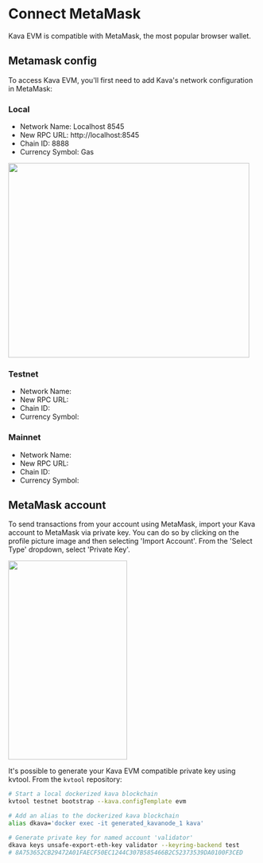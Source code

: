 # Connect MetaMask

Kava EVM is compatible with MetaMask, the most popular browser wallet.

## Metamask config

To access Kava EVM, you'll first need to add Kava's network configuration in MetaMask:

### Local

- Network Name: Localhost 8545
- New RPC URL: http://localhost:8545
- Chain ID: 8888
- Currency Symbol: Gas

<img src="https://user-images.githubusercontent.com/15370712/153627170-5715ece7-b3ea-4d26-b9b3-954bcc5660a4.png" width="485" height="391">

### Testnet

- Network Name:
- New RPC URL:
- Chain ID:
- Currency Symbol:

### Mainnet

- Network Name:
- New RPC URL:
- Chain ID:
- Currency Symbol:

## MetaMask account

To send transactions from your account using MetaMask, import your Kava account to MetaMask via private key. You can do so by clicking on the profile picture image and then selecting 'Import Account'. From the 'Select Type' dropdown, select 'Private Key'.

<img src="https://user-images.githubusercontent.com/15370712/153627252-15ef6da4-383a-4198-8f32-348b69ff21b3.png" width="239.3" height="400">

It's possible to generate your Kava EVM compatible private key using kvtool. From the `kvtool` repository:

```bash
# Start a local dockerized kava blockchain
kvtool testnet bootstrap --kava.configTemplate evm

# Add an alias to the dockerized kava blockchain
alias dkava='docker exec -it generated_kavanode_1 kava'

# Generate private key for named account 'validator'
dkava keys unsafe-export-eth-key validator --keyring-backend test
# 8A753652CB29472A01FAECF50EC1244C307B585466B2C52373539DA0100F3CED
```
